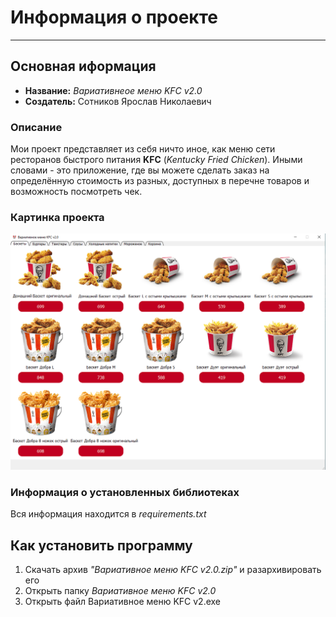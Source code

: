 # Информация о проекте

---
## Основная иформация
* **Название:** *Вариативнеое меню KFC v2.0*
* __Создатель:__ Сотников Ярослав Николаевич
### Описание
Мои проект представляет из себя ничто иное, как меню
сети ресторанов быстрого питания __KFC__ (_Kentucky Fried_ 
_Chicken_). Иными словами - это приложение, где вы можете 
сделать заказ на определённую стоимость из разных, доступных в перечне товаров
и возможность посмотреть чек.
### Картинка проекта
![Картинка проекта](images/primproe.png)
### Информация о установленных библиотеках
Вся информация находится в _requirements.txt_
## Как установить программу
1. Скачать архив _"Вариативное меню KFC v2.0.zip"_ и разархивировать его
2. Открыть папку _Вариативное меню KFC v2.0_
3. Открыть файл Вариативное меню KFC v2.exe